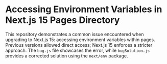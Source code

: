 # Accessing Environment Variables in Next.js 15 Pages Directory

This repository demonstrates a common issue encountered when upgrading to Next.js 15: accessing environment variables within pages.  Previous versions allowed direct access; Next.js 15 enforces a stricter approach.  The `bug.js` file showcases the error, while `bugSolution.js` provides a corrected solution using the `next/env` package.